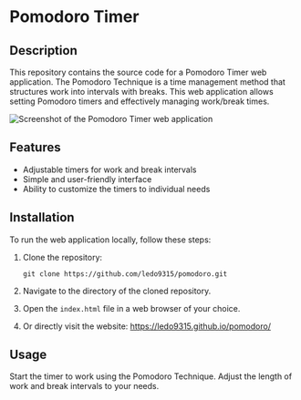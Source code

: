 # Pomodoro Timer

## Description
This repository contains the source code for a Pomodoro Timer web application. The Pomodoro Technique is a time management method that structures work into intervals with breaks. This web application allows setting Pomodoro timers and effectively managing work/break times.

![Screenshot of the Pomodoro Timer web application](https://i.postimg.cc/G3ZsS7hv/Screenshot-2023-12-06-044457.png)

## Features
- Adjustable timers for work and break intervals
- Simple and user-friendly interface
- Ability to customize the timers to individual needs

## Installation
To run the web application locally, follow these steps:

1. Clone the repository:

   ```
   git clone https://github.com/ledo9315/pomodoro.git
   ```
   
2. Navigate to the directory of the cloned repository.

3. Open the `index.html` file in a web browser of your choice.
   
5. Or directly visit the website: https://ledo9315.github.io/pomodoro/

## Usage
Start the timer to work using the Pomodoro Technique. Adjust the length of work and break intervals to your needs.


